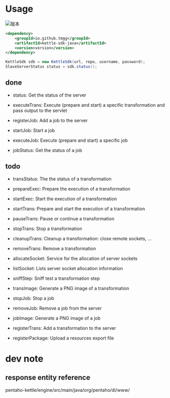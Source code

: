 # Usage
![版本](https://img.shields.io/maven-central/v/io.github.tmgg/kettle-sdk-java)
```xml
<dependency>
    <groupId>io.github.tmgg</groupId>
    <artifactId>kettle-sdk-java</artifactId>
    <version>version</version>
</dependency>
```

```java
KettleSdk sdk = new KettleSdk(url, repo, username, password);
SlaveServerStatus status = sdk.status();
```




## done

- status: Get the status of the server
- executeTrans: Execute (prepare and start) a specific transformation and pass output to the servlet

- registerJob: Add a job to the server
- startJob: Start a job
- executeJob: Execute (prepare and start) a specific job
- jobStatus: Get the status of a job
## todo

- transStatus: The the status of a transformation
- prepareExec: Prepare the execution of a transformation
- startExec: Start the execution of a transformation
- startTrans: Prepare and start the execution of a transformation
- pauseTrans: Pause or continue a transformation
- stopTrans: Stop a transformation
- cleanupTrans: Cleanup a transformation: close remote sockets, ...
- removeTrans: Remove a transformation
- allocateSocket: Service for the allocation of server sockets
- listSocket: Lists server socket allocation information
- sniffStep: Sniff test a transformation step
- transImage: Generate a PNG image of a transformation



- stopJob: Stop a job

- removeJob: Remove a job from the server


- jobImage: Generate a PNG image of a job


- registerTrans: Add a transformation to the server
- registerPackage: Upload a resources export file




# dev note

## response entity reference

pentaho-kettle/engine/src/main/java/org/pentaho/di/www/
